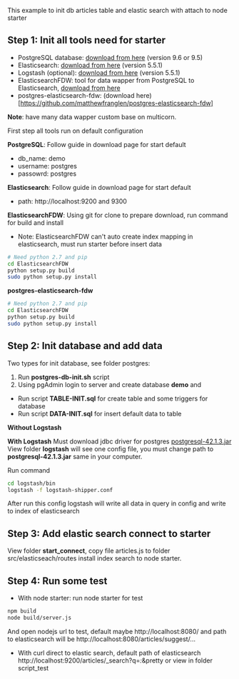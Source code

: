 This example to init db articles table and elastic search with attach to node starter

## Step 1: Init all tools need for starter

- PostgreSQL database: [download from here](https://www.postgresql.org/download/) (version 9.6 or 9.5)
- Elasticsearch: [download from here](https://www.elastic.co/downloads/elasticsearch) (version 5.5.1)
- Logstash (optional): [download from here](https://www.elastic.co/downloads/logstash) (version 5.5.1)
- ElasticsearchFDW: tool for data wapper from PostgreSQL to Elasticsearch, [download from here](https://github.com/Mikulas/pg-es-fdw)
- postgres-elasticsearch-fdw: (download here)[https://github.com/matthewfranglen/postgres-elasticsearch-fdw]

**Note**: have many data wapper custom base on multicorn.

First step all tools run on default configuration

**PostgreSQL**: Follow guide in download page for start default
- db_name: demo
- username: postgres
- passowrd: postgres

**Elasticsearch**: Follow guide in download page for start default
- path: http://localhost:9200 and 9300

**ElasticsearchFDW**: Using git for clone to prepare download, run command for build and install

* Note: ElasticsearchFDW can't auto create index mapping in elasticsearch, must run starter before insert data

```bash
# Need python 2.7 and pip
cd ElasticsearchFDW
python setup.py build
sudo python setup.py install
```

**postgres-elasticsearch-fdw**

```bash
# Need python 2.7 and pip
cd ElasticsearchFDW
python setup.py build
sudo python setup.py install
```

## Step 2: Init database and add data

Two types for init database, see folder postgres:

1) Run **postgres-db-init.sh** script 
2) Using pgAdmin login to server and create database **demo** and 
- Run script **TABLE-INIT.sql** for create table and some triggers for database
- Run script **DATA-INIT.sql** for insert default data to table

**Without Logstash**

**With Logstash**
Must download jdbc driver for postgres [postgresql-42.1.3.jar](https://jdbc.postgresql.org/download.html)
View folder **logstash** will see one config file, you must change path to **postgresql-42.1.3.jar** same in your computer.

Run command

```bash
cd logstash/bin 
logstash -f logstash-shipper.conf
```

After run this config logstash will write all data in query in config and write to index of elasticsearch

## Step 3: Add elastic search connect to starter

View folder **start_connect**, copy file articles.js to folder src/elasticseach/routes install index search to node starter.

## Step 4: Run some test

- With node starter: run node starter for test

```bash
npm build
node build/server.js
```

And open nodejs url to test, default maybe http://localhost:8080/ and path to elasticsearch will be  http://localhost:8080/articles/suggest/...

- With curl direct to elastic search, default path of elasticsearch http://localhost:9200/articles/_search?q=*:*&pretty or view in folder script_test
